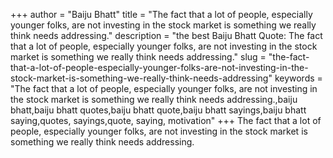 +++
author = "Baiju Bhatt"
title = "The fact that a lot of people, especially younger folks, are not investing in the stock market is something we really think needs addressing."
description = "the best Baiju Bhatt Quote: The fact that a lot of people, especially younger folks, are not investing in the stock market is something we really think needs addressing."
slug = "the-fact-that-a-lot-of-people-especially-younger-folks-are-not-investing-in-the-stock-market-is-something-we-really-think-needs-addressing"
keywords = "The fact that a lot of people, especially younger folks, are not investing in the stock market is something we really think needs addressing.,baiju bhatt,baiju bhatt quotes,baiju bhatt quote,baiju bhatt sayings,baiju bhatt saying,quotes, sayings,quote, saying, motivation"
+++
The fact that a lot of people, especially younger folks, are not investing in the stock market is something we really think needs addressing.
